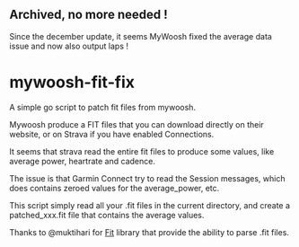 
## Archived, no more needed ! 
Since the december update, it seems MyWoosh fixed the average data issue and now also output laps !

# mywoosh-fit-fix
A simple go script to patch fit files from mywoosh.

Mywoosh produce a FIT files that you can download directly on their website, or on Strava if you have enabled Connections.

It seems that strava read the entire fit files to produce some values, like average power, heartrate and cadence.

The issue is that Garmin Connect try to read the Session messages, which does contains zeroed values for the average_power, etc.

This script simply read all your .fit files in the current directory, and create a patched_xxx.fit file that contains the average values.

Thanks to @muktihari for [Fit](https://github.com/muktihari/fit) library that provide the ability to parse .fit files.
